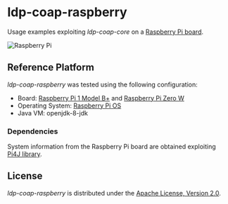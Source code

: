 ldp-coap-raspberry
===================

Usage examples exploiting _ldp-coap-core_ on a [Raspberry Pi board](http://www.raspberrypi.org/).

![Raspberry Pi](https://code.visualstudio.com/assets/docs/setup/raspberry-pi-os/RPi-Logo-Landscape-Reg-SCREEN.png  "Raspberry Pi")

Reference Platform
-------------

_ldp-coap-raspberry_ was tested using the following configuration:

- Board: [Raspberry Pi 1 Model B+](https://www.raspberrypi.org/products/model-b-plus/) and [Raspberry Pi Zero W](https://www.raspberrypi.com/products/raspberry-pi-zero-w/)
- Operating System: [Raspberry Pi OS](https://www.raspberrypi.com/software/)
- Java VM: openjdk-8-jdk

### Dependencies

System information from the Raspberry Pi board are obtained exploiting [Pi4J library](http://pi4j.com/). 

License
-------------

_ldp-coap-raspberry_ is distributed under the [Apache License, Version 2.0](http://www.apache.org/licenses/LICENSE-2.0).
